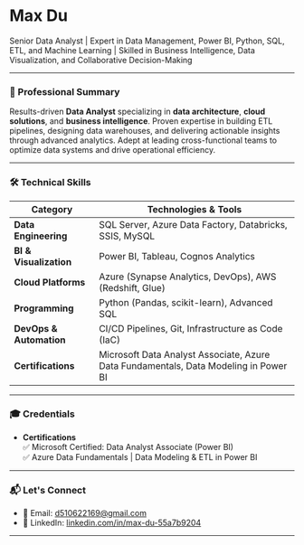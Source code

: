 # Max Du
Senior Data Analyst | Expert in Data Management, Power BI, Python, SQL, ETL, and Machine Learning | Skilled in Business Intelligence, Data Visualization, and Collaborative Decision-Making

---

### 🎯 Professional Summary  
Results-driven **Data Analyst** specializing in **data architecture**, **cloud solutions**, and **business intelligence**. Proven expertise in building ETL pipelines, designing data warehouses, and delivering actionable insights through advanced analytics. Adept at leading cross-functional teams to optimize data systems and drive operational efficiency.  

---

### 🛠️ Technical Skills  

| **Category**              | **Technologies & Tools**                                                                 |
|---------------------------|------------------------------------------------------------------------------------------|
| **Data Engineering**      | SQL Server, Azure Data Factory, Databricks, SSIS, MySQL                                 |
| **BI & Visualization**    | Power BI, Tableau, Cognos Analytics                                                     |
| **Cloud Platforms**       | Azure (Synapse Analytics, DevOps), AWS (Redshift, Glue)                                 |
| **Programming**           | Python (Pandas, scikit-learn), Advanced SQL                                             |
| **DevOps & Automation**   | CI/CD Pipelines, Git, Infrastructure as Code (IaC)                                      |
| **Certifications**        | Microsoft Data Analyst Associate, Azure Data Fundamentals, Data Modeling in Power BI    |

---

### 🎓 Credentials  

- **Certifications**  
  ✅ Microsoft Certified: Data Analyst Associate (Power BI)  
  ✅ Azure Data Fundamentals | Data Modeling & ETL in Power BI  

---

### 📬 Let's Connect  
- 📧 Email: [d510622169@gmail.com](mailto:d510622169@gmail.com)  
- 💼 LinkedIn: [linkedin.com/in/max-du-55a7b9204](https://www.linkedin.com/in/max-du-55a7b9204)  

---

<!--
**iMaxdu/iMaxdu** is a ✨ _special_ ✨ repository because its `README.md` (this file) appears on your GitHub profile.

Here are some ideas to get you started:

- 🔭 I’m currently working on ...
- 🌱 I’m currently learning ...
- 👯 I’m looking to collaborate on ...
- 🤔 I’m looking for help with ...
- 💬 Ask me about ...
- 📫 How to reach me: ...
- 😄 Pronouns: ...
- ⚡ Fun fact: ...
-->

